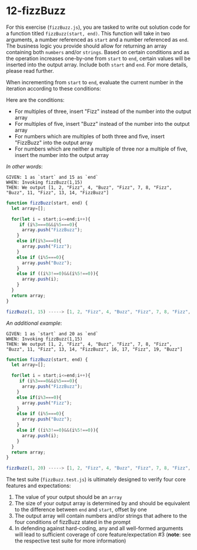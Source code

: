 # 12-fizzBuzz

For this exercise (`fizzBuzz.js`), you are tasked to write out solution code for a function titled `fizzBuzz(start, end)`. This function will take in two arguments, a number referenced as `start` and a number referenced as `end`. The business logic you provide should allow for returning an array containing both `numbers` and/or `strings`. Based on certain conditions and as the operation increases one-by-one from `start` to `end`, certain values will be inserted into the output array. Include both `start` and `end`. For more details, please read further.

When incrementing from `start` to `end`, evaluate the current number in the iteration according to these conditions:

Here are the conditions:

- For multiples of three, insert "Fizz" instead of the number into the output array
- For multiples of five, insert "Buzz" instead of the number into the output array
- For numbers which are multiples of both three and five, insert "FizzBuzz" into the output array
- For numbers which are neither a multiple of three nor a multiple of five, insert the number into the output array

_In other words_:

```
GIVEN: 1 as `start` and 15 as `end`
WHEN: Invoking fizzBuzz(1,15)
THEN: We output [1, 2, "Fizz", 4, "Buzz", "Fizz", 7, 8, "Fizz", "Buzz", 11, "Fizz", 13, 14, "FizzBuzz"]
```

```js
function fizzBuzz(start, end) {
  let array=[];

  for(let i = start;i<=end;i++){
     if (i%3===0&&i%5===0){
      array.push("FizzBuzz");
    }
    else if(i%3===0){
      array.push("Fizz");
    }
    else if (i%5===0){
      array.push("Buzz");
    }
    else if ((i%3!==0)&&(i%5!==0)){
      array.push(i);
    }
  }
  return array;
}

fizzBuzz(1, 15) -----> [1, 2, "Fizz", 4, "Buzz", "Fizz", 7, 8, "Fizz", "Buzz", 11, "Fizz", 13, 14, "FizzBuzz"];
```

_An additional example_:

```
GIVEN: 1 as `start` and 20 as `end`
WHEN: Invoking fizzBuzz(1,15)
THEN: We output [1, 2, "Fizz", 4, "Buzz", "Fizz", 7, 8, "Fizz", "Buzz", 11, "Fizz", 13, 14, "FizzBuzz", 16, 17, "Fizz", 19, "Buzz"]
```

```js
function fizzBuzz(start, end) {
  let array=[];

  for(let i = start;i<=end;i++){
     if (i%3===0&&i%5===0){
      array.push("FizzBuzz");
    }
    else if(i%3===0){
      array.push("Fizz");
    }
    else if (i%5===0){
      array.push("Buzz");
    }
    else if ((i%3!==0)&&(i%5!==0)){
      array.push(i);
    }
  }
  return array;
}

fizzBuzz(1, 20) -----> [1, 2, "Fizz", 4, "Buzz", "Fizz", 7, 8, "Fizz", "Buzz", 11, "Fizz", 13, 14, "FizzBuzz", 16, 17, "Fizz", 19, "Buzz"];
```

The test suite (`fizzBuzz.test.js`) is ultimately designed to verify four core features and expectations:

1) The value of your output should be an `array`
2) The size of your output array is determined by and should be equivalent to the difference between `end` and `start`, offset by one
3) The output array will contain numbers and/or strings that adhere to the four conditions of fizzBuzz stated in the prompt
4) In defending against hard-coding, any and all well-formed arguments will lead to sufficient coverage of core feature/expectation #3 (**note**: see the respective test suite for more information)